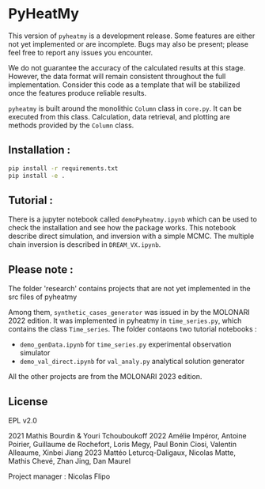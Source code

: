 # PyHeatMy

This version of `pyheatmy` is a development release. Some features are either not yet implemented or are incomplete. Bugs may also be present; please feel free to report any issues you encounter.

We do not guarantee the accuracy of the calculated results at this stage. However, the data format will remain consistent throughout the full implementation. Consider this code as a template that will be stabilized once the features produce reliable results.

`pyheatmy` is built around the monolithic `Column` class in `core.py`. It can be executed from this class. Calculation, data retrieval, and plotting are methods provided by the `Column` class.

## Installation :

```sh
pip install -r requirements.txt
pip install -e .
```

## Tutorial :

There is a jupyter notebook called ``demoPyheatmy.ipynb`` which can be used to check the installation and see how the package works. This notebook describe direct simulation, and inversion with a simple MCMC. The multiple chain inversion is described in `DREAM_VX.ipynb`.

## Please note :

The folder 'research' contains projects that are not yet implemented in the src files of pyheatmy

Among them, ``synthetic_cases_generator`` was issued in by the MOLONARI 2022 edition. It was implemented in pyheatmy in ``time_series.py``, which contains the class ``Time_series``. The folder contaons two tutorial notebooks :
- ``demo_genData.ipynb`` for ``time_series.py`` experimental observation simulator
- ``demo_val_direct.ipynb`` for ``val_analy.py`` analytical solution generator

All the other projects are from the MOLONARI 2023 edition.


## License
EPL v2.0

2021 Mathis Bourdin & Youri Tchouboukoff
2022 Amélie Impéror, Antoine Poirier, Guillaume de Rochefort, Loris Megy, Paul Bonin Ciosi, Valentin Alleaume, Xinbei Jiang
2023 Mattéo Leturcq-Daligaux, Nicolas Matte, Mathis Chevé, Zhan Jing, Dan Maurel

Project manager : Nicolas Flipo
 